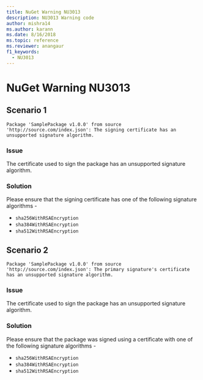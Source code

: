 ```yaml
---
title: NuGet Warning NU3013
description: NU3013 Warning code
author: mishra14
ms.author: karann
ms.date: 8/16/2018
ms.topic: reference
ms.reviewer: anangaur
f1_keywords: 
  - NU3013
---
```


# NuGet Warning NU3013

## Scenario 1

```
Package 'SamplePackage v1.0.0' from source 'http://source.com/index.json': The signing certificate has an unsupported signature algorithm.
```

### Issue

The certificate used to sign the package has an unsupported signature algorithm.


### Solution

Please ensure that the signing certificate has one of the following signature algorithms - 
* `sha256WithRSAEncryption`
* `sha384WithRSAEncryption`
* `sha512WithRSAEncryption`



## Scenario 2

```
Package 'SamplePackage v1.0.0' from source 'http://source.com/index.json': The primary signature's certificate has an unsupported signature algorithm.
```

### Issue

The certificate used to sign the package has an unsupported signature algorithm.


### Solution

Please ensure that the package was signed using a certificate with one of the following signature algorithms - 
* `sha256WithRSAEncryption`
* `sha384WithRSAEncryption`
* `sha512WithRSAEncryption`


